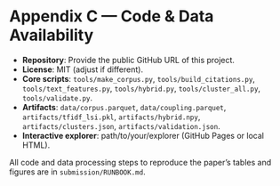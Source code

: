 # Appendix C — Code & Data Availability

- **Repository**: Provide the public GitHub URL of this project.
- **License**: MIT (adjust if different).
- **Core scripts**: `tools/make_corpus.py`, `tools/build_citations.py`, `tools/text_features.py`, `tools/hybrid.py`, `tools/cluster_all.py`, `tools/validate.py`.
- **Artifacts**: `data/corpus.parquet`, `data/coupling.parquet`, `artifacts/tfidf_lsi.pkl`, `artifacts/hybrid.npy`, `artifacts/clusters.json`, `artifacts/validation.json`.
- **Interactive explorer**: path/to/your/explorer (GitHub Pages or local HTML).

All code and data processing steps to reproduce the paper’s tables and figures are in `submission/RUNBOOK.md`.
